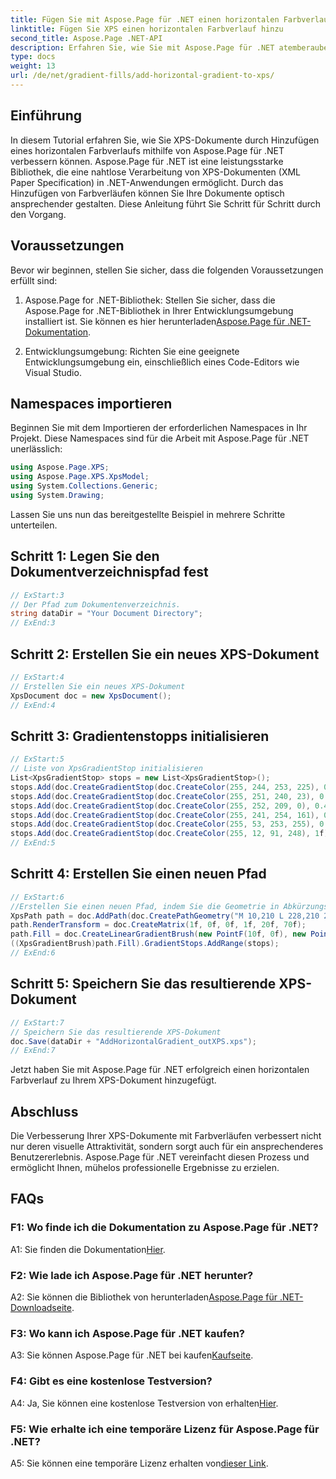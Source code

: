 ```yaml
---
title: Fügen Sie mit Aspose.Page für .NET einen horizontalen Farbverlauf zu XPS hinzu
linktitle: Fügen Sie XPS einen horizontalen Farbverlauf hinzu
second_title: Aspose.Page .NET-API
description: Erfahren Sie, wie Sie mit Aspose.Page für .NET atemberaubende horizontale Verläufe zu Ihren XPS-Dokumenten hinzufügen. Steigern Sie mühelos die visuelle Attraktivität.
type: docs
weight: 13
url: /de/net/gradient-fills/add-horizontal-gradient-to-xps/
---
```

## Einführung

In diesem Tutorial erfahren Sie, wie Sie XPS-Dokumente durch Hinzufügen eines horizontalen Farbverlaufs mithilfe von Aspose.Page für .NET verbessern können. Aspose.Page für .NET ist eine leistungsstarke Bibliothek, die eine nahtlose Verarbeitung von XPS-Dokumenten (XML Paper Specification) in .NET-Anwendungen ermöglicht. Durch das Hinzufügen von Farbverläufen können Sie Ihre Dokumente optisch ansprechender gestalten. Diese Anleitung führt Sie Schritt für Schritt durch den Vorgang.

## Voraussetzungen

Bevor wir beginnen, stellen Sie sicher, dass die folgenden Voraussetzungen erfüllt sind:

1.  Aspose.Page for .NET-Bibliothek: Stellen Sie sicher, dass die Aspose.Page for .NET-Bibliothek in Ihrer Entwicklungsumgebung installiert ist. Sie können es hier herunterladen[Aspose.Page für .NET-Dokumentation](https://reference.aspose.com/page/net/).

2. Entwicklungsumgebung: Richten Sie eine geeignete Entwicklungsumgebung ein, einschließlich eines Code-Editors wie Visual Studio.

## Namespaces importieren

Beginnen Sie mit dem Importieren der erforderlichen Namespaces in Ihr Projekt. Diese Namespaces sind für die Arbeit mit Aspose.Page für .NET unerlässlich:

```csharp
using Aspose.Page.XPS;
using Aspose.Page.XPS.XpsModel;
using System.Collections.Generic;
using System.Drawing;
```

Lassen Sie uns nun das bereitgestellte Beispiel in mehrere Schritte unterteilen.

## Schritt 1: Legen Sie den Dokumentverzeichnispfad fest

```csharp
// ExStart:3
// Der Pfad zum Dokumentenverzeichnis.
string dataDir = "Your Document Directory";
// ExEnd:3
```

## Schritt 2: Erstellen Sie ein neues XPS-Dokument

```csharp
// ExStart:4
// Erstellen Sie ein neues XPS-Dokument
XpsDocument doc = new XpsDocument();
// ExEnd:4
```

## Schritt 3: Gradientenstopps initialisieren

```csharp
// ExStart:5
// Liste von XpsGradientStop initialisieren
List<XpsGradientStop> stops = new List<XpsGradientStop>();
stops.Add(doc.CreateGradientStop(doc.CreateColor(255, 244, 253, 225), 0.0673828f));
stops.Add(doc.CreateGradientStop(doc.CreateColor(255, 251, 240, 23), 0.314453f));
stops.Add(doc.CreateGradientStop(doc.CreateColor(255, 252, 209, 0), 0.482422f));
stops.Add(doc.CreateGradientStop(doc.CreateColor(255, 241, 254, 161), 0.634766f));
stops.Add(doc.CreateGradientStop(doc.CreateColor(255, 53, 253, 255), 0.915039f));
stops.Add(doc.CreateGradientStop(doc.CreateColor(255, 12, 91, 248), 1f));
// ExEnd:5
```

## Schritt 4: Erstellen Sie einen neuen Pfad

```csharp
// ExStart:6
//Erstellen Sie einen neuen Pfad, indem Sie die Geometrie in Abkürzungsform definieren
XpsPath path = doc.AddPath(doc.CreatePathGeometry("M 10,210 L 228,210 228,300 10,300"));
path.RenderTransform = doc.CreateMatrix(1f, 0f, 0f, 1f, 20f, 70f);
path.Fill = doc.CreateLinearGradientBrush(new PointF(10f, 0f), new PointF(228f, 0f));
((XpsGradientBrush)path.Fill).GradientStops.AddRange(stops);
// ExEnd:6
```

## Schritt 5: Speichern Sie das resultierende XPS-Dokument

```csharp
// ExStart:7
// Speichern Sie das resultierende XPS-Dokument
doc.Save(dataDir + "AddHorizontalGradient_outXPS.xps");
// ExEnd:7
```

Jetzt haben Sie mit Aspose.Page für .NET erfolgreich einen horizontalen Farbverlauf zu Ihrem XPS-Dokument hinzugefügt.

## Abschluss

Die Verbesserung Ihrer XPS-Dokumente mit Farbverläufen verbessert nicht nur deren visuelle Attraktivität, sondern sorgt auch für ein ansprechenderes Benutzererlebnis. Aspose.Page für .NET vereinfacht diesen Prozess und ermöglicht Ihnen, mühelos professionelle Ergebnisse zu erzielen.

## FAQs

### F1: Wo finde ich die Dokumentation zu Aspose.Page für .NET?

 A1: Sie finden die Dokumentation[Hier](https://reference.aspose.com/page/net/).

### F2: Wie lade ich Aspose.Page für .NET herunter?

 A2: Sie können die Bibliothek von herunterladen[Aspose.Page für .NET-Downloadseite](https://releases.aspose.com/page/net/).

### F3: Wo kann ich Aspose.Page für .NET kaufen?

 A3: Sie können Aspose.Page für .NET bei kaufen[Kaufseite](https://purchase.aspose.com/buy).

### F4: Gibt es eine kostenlose Testversion?

 A4: Ja, Sie können eine kostenlose Testversion von erhalten[Hier](https://releases.aspose.com/).

### F5: Wie erhalte ich eine temporäre Lizenz für Aspose.Page für .NET?

 A5: Sie können eine temporäre Lizenz erhalten von[dieser Link](https://purchase.aspose.com/temporary-license/).
